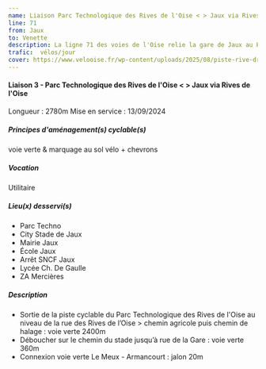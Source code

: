```yaml
---
name: Liaison Parc Technologique des Rives de l'Oise < > Jaux via Rives de l'Oise
line: 71
from: Jaux
to: Venette
description: La ligne 71 des voies de l'Oise relie la gare de Jaux au Parc technologique des Rives de l'Oise (Venette)
trafic:  vélos/jour
cover: https://www.velooise.fr/wp-content/uploads/2025/08/piste-rive-droite-oise-parctechno-jaux-scaled.jpg
---
```


#### Liaison 3 - Parc Technologique des Rives de l'Oise < > Jaux via Rives de l'Oise
Longueur : 2780m
Mise en service : 13/09/2024

##### Principes d'aménagement(s) cyclable(s)
voie verte & marquage au sol vélo + chevrons

##### Vocation
Utilitaire

##### Lieu(x) desservi(s)

* Parc Techno
* City Stade de Jaux
* Mairie Jaux
* École Jaux
* Arrêt SNCF Jaux
* Lycée Ch. De Gaulle
* ZA Mercières

##### Description

* Sortie de la piste cyclable du Parc Technologique des Rives de l'Oise au niveau de la rue des Rives de l’Oise > chemin agricole puis chemin de halage : voie verte 2400m
* Déboucher sur le chemin du stade jusqu’à rue de la Gare : voie verte 360m
* Connexion voie verte Le Meux - Armancourt : jalon 20m

